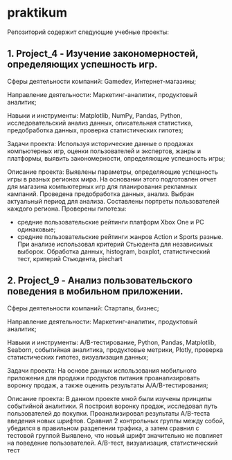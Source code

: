 # praktikum

Репозиторий содержит следующие учебные проекты:

## 1. Project_4 - Изучение закономерностей, определяющих успешность игр.

Сферы деятельности компаний: Gamedev, Интернет-магазины;

Направление деятельности: Маркетинг-аналитик, продуктовый аналитик;

Навыки и инструменты: Matplotlib, NumPy, Pandas, Python, исследовательский анализ данных, описательная статистика, предобработка данных, проверка статистических гипотез;

Задачи проекта: Используя исторические данные о продажах компьютерных игр, оценки пользователей и экспертов, жанры и платформы, выявить закономерности, определяющие успешность игры;

Описание проекта: Выявлены параметры, определяющие успешность игры в разных регионах мира. На основании этого подготовлен отчет для магазина компьютерных игр для планирования 
рекламных кампаний. Проведена предобработка данных, анализ. Выбран актуальный период для анализа. Составлены портреты пользователей каждого региона. Проверены гипотезы:
- средние пользовательские рейтинги платформ Xbox One и PC одинаковые;
- средние пользовательские рейтинги жанров Action и Sports разные.
При анализе использовал критерий Стьюдента для независимых выборок.
Обработка данных, histogram, boxplot, статистический тест, критерий Стьюдента, piechart

## 2. Project_9 - Анализ пользовательского поведения в мобильном приложении.

Сферы деятельности компаний: Стартапы, бизнес;

Направление деятельности: Маркетинг-аналитик, продуктовый аналитик;

Навыки и инструменты: A/B-тестирование, Python, Pandas, Matplotlib, Seaborn, событийная аналитика, продуктовые метрики, Plotly, проверка статистических гипотез, визуализация данных;

Задачи проекта: На основе данных использования мобильного приложения для продажи продуктов питания проанализировать воронку продаж, а также оценить результаты A/A/B-тестирования;

Описание проекта: В данном проекте мной были изучены принципы событийной аналитики. Я построил воронку продаж, исследовал путь пользователей до покупки. Проанализировал результаты A/B-теста введения новых шрифтов. Сравнил 2 контрольных группы между собой, убедился в правильном разделении трафика, а затем сравнил с тестовой группой Выявлено, что новый шрифт значительно не повлияет на поведение пользователей.
A/B-тест, визуализация, статистический тест
